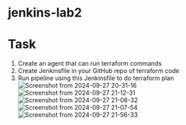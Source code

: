 # jenkins-lab2
# Task
1. Create an agent that can run terraform commands
2. Create Jenkinsfile in your GitHub repo of terraform code 
3. Run pipeline using this Jenkinsfile to do terraform plan
![Screenshot from 2024-09-27 20-31-16](https://github.com/user-attachments/assets/891bfee6-719b-4c44-a238-2144efa29133)
![Screenshot from 2024-09-27 21-12-31](https://github.com/user-attachments/assets/93a434f3-40d5-46df-a770-852e7f87a807)
![Screenshot from 2024-09-27 21-08-32](https://github.com/user-attachments/assets/35407f81-060f-48cf-af53-5cf7afcd5e63)
![Screenshot from 2024-09-27 21-07-54](https://github.com/user-attachments/assets/7074829d-e56c-4adf-b217-a28656f34858)
![Screenshot from 2024-09-27 21-56-33](https://github.com/user-attachments/assets/2af1fc84-171a-49e4-8537-b2c6604d067c)
